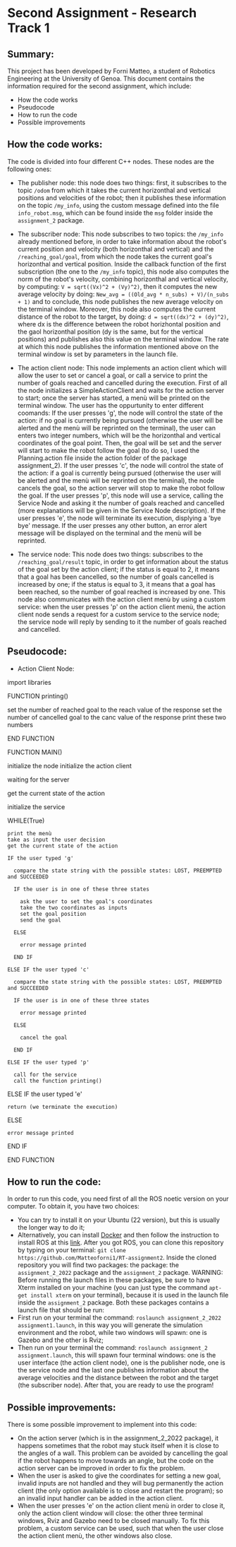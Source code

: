 # Second Assignment - Research Track 1
## Summary:

This project has been developed by Forni Matteo, a student of Robotics Engineering at the University of Genoa.
This document contains the information required for the second assignment, which include:

- How the code works
- Pseudocode
- How to run the code
- Possible improvements

## How the code works:

The code is divided into four different C++ nodes. These nodes are the following ones:

- The publisher node: this node does two things: first, it subscribes to the topic ```/odom``` from which it takes the current horizonthal and vertical positions and velocities of the robot; then it publishes these information on the topic ```/my_info```, using the custom message defined into the file ```info_robot.msg```, which can be found inside the ```msg``` folder inside the ```assignment_2``` package. 

- The subscriber node: This node subscribes to two topics: the ```/my_info``` already mentioned before, in order to take information about the robot's current position and velocity (both horizonthal and vertical) and the ```/reaching_goal/goal```, from which the node takes the current goal's horizonthal and vertical position. Inside the callback function of the first subscription (the one to the ```/my_info``` topic), this node also computes the norm of the robot's velocity, combining horizonthal and vertical velocity, by computing: ```V = sqrt((Vx)^2 + (Vy)^2)```, then it computes the new average velocity by doing: ```New_avg = ((Old_avg * n_subs) + V)/(n_subs + 1)``` and to conclude, this node publishes the new average velocity on the terminal window. Moreover, this node also computes the current distance of the robot to the target, by doing: ```d = sqrt((dx)^2 + (dy)^2)```, where dx is the difference between the robot horizhontal position and the gaol horizonthal position (dy is the same, but for the vertical positions) and publishes also this value on the terminal window.
The rate at which this node publishes the information mentioned above on the terminal window is set by parameters in the launch file.

- The action client node: This node implements an action client which will allow the user to set or cancel a goal, or call a service to print the number of goals reached and cancelled during the execution. First of all the node initializes a SimpleActionClient and waits for the action server to start; once the server has started, a menù will be printed on the terminal window. The user has the oppurtunity to enter different coomands:
If the user presses 'g', the node will control the state of the action: if no goal is currently being pursued (otherwise the user will be alerted and the menù will be reprinted on the terminal), the user can enters two integer numbers, which will be the horizonthal and vertical coordinates of the goal point. Then, the goal will be set and the server will start to make the robot follow the goal (to do so, I used the Planning.action file inside the action folder of the package assignment_2).
If the user presses 'c', the node will control the state of the action: if a goal is currently being pursued (otherwise the user will be alerted and the menù will be reprinted on the terminal), the node cancels the goal, so the action server will stop to make the robot follow the goal.
If the user presses 'p', this node will use a service, calling the Service Node and asking it the number of goals reached and cancelled (more explanations will be given in the Service Node description).
If the user presses 'e', the node will terminate its execution, displying a 'bye bye' message.
If the user presses any other button, an error alert message will be displayed on the terminal and the menù will be reprinted.

- The service node: This node does two things: subscribes to the ```/reaching_goal/result``` topic, in order to get information about the status of the goal set by the action client; if the status is equal to 2, it means that a goal has been cancelled, so the number of goals cancelled is increased by one; if the status is equal to 3, it means that a goal has been reached, so the number of goal reached is increased by one.
This node also communicates with the action client menù by using a custom service: when the user presses 'p' on the action client menù, the action client node sends a request for a custom service to the service node; the service node will reply by sending to it the number of goals reached and cancelled.

## Pseudocode:

- Action Client Node:

import libraries

FUNCTION printing()
  
  set the number of reached goal to the reach value of the response
  set the number of cancelled goal to the canc value of the response
  print these two numbers
  
END FUNCTION

FUNCTION MAIN()

  initialize the node
  initialize the action client
  
  waiting for the server
  
  get the current state of the action
  
  initialize the service
  
  WHILE(True)
    
    print the menù
    take as input the user decision
    get the current state of the action
    
    IF the user typed 'g'
    
      compare the state string with the possible states: LOST, PREEMPTED and SUCCEEDED
    
      IF the user is in one of these three states
      
        ask the user to set the goal's coordinates
        take the two coordinates as inputs
        set the goal position
        send the goal
        
      ELSE
      
        error message printed
        
      END IF
      
    ELSE IF the user typed 'c'
    
      compare the state string with the possible states: LOST, PREEMPTED and SUCCEEDED
      
      IF the user is in one of these three states
      
        error message printed
        
      ELSE
      
        cancel the goal
        
      END IF
      
    ELSE IF the user typed 'p'
    
      call for the service
      call the function printing()
      
   ELSE IF the user typed 'e'
   
    return (we terminate the execution)
    
  ELSE
  
    error message printed
    
  END IF

END FUNCTION

## How to run the code:

In order to run this code, you need first of all the ROS noetic version on your computer. To obtain it, you have two choices:
- You can try to install it on your Ubuntu (22 version), but this is usually the longer way to do it;
- Alternatively, you can install [Docker](https://docs.docker.com/get-docker/) and then follow the instruction to install ROS at this [link](http://wiki.ros.org/ROS/Installation).
After you got ROS, you can clone this repository by typing on your terminal: ```git clone https://github.com/Matteoforni1/RT-assignment2```.
Inside the cloned repository you will find two packages: the package: the ```assignment_2_2022``` package and the ```assignment_2``` package.
WARNING: Before running the launch files in these packages, be sure to have Xterm installed on your machine (you can just type the command ```apt-get install xterm```  on your terminal), because it is used in the launch file inside the ```assignment_2``` package.
Both these packages contains a launch file that should be run:
- First run on your terminal the command: ```roslaunch assignment_2_2022 assignment1.launch```, in this way you will generate the simulation environment and the robot, while two windows will spawn: one is Gazebo and the other is Rviz;
- Then run on your terminal the command: ```roslaunch assignment_2 assignment.launch```, this will spawn four terminal windows: one is the user interface (the action client node), one is the publisher node, one is the service node and the last one publishes information about the average velocities and the distance between the robot and the target (the subscriber node).
After that, you are ready to use the program!

## Possible improvements:

There is some possible improvement to implement into this code:

- On the action server (which is in the assignment_2_2022 package), it happens sometimes that the robot may stuck itself when it is close to the angles of a wall. This problem can be avoided by cancelling the goal if the robot happens to move towards an angle, but the code on the action server can be improved in order to fix the problem.
- When the user is asked to give the coordinates for setting a new goal, invalid inputs are not handled and they will bug permanently the action client (the only option available is to close and restart the program); so an invalid input handler can be added in the action client.
- When the user presses 'e' on the action client menù in order to close it, only the action client window will close: the other three terminal windows, Rviz and Gazebo need to be closed manually. To fix this problem, a custom service can be used, such that when the user close the action client menù, the other windows also close.

